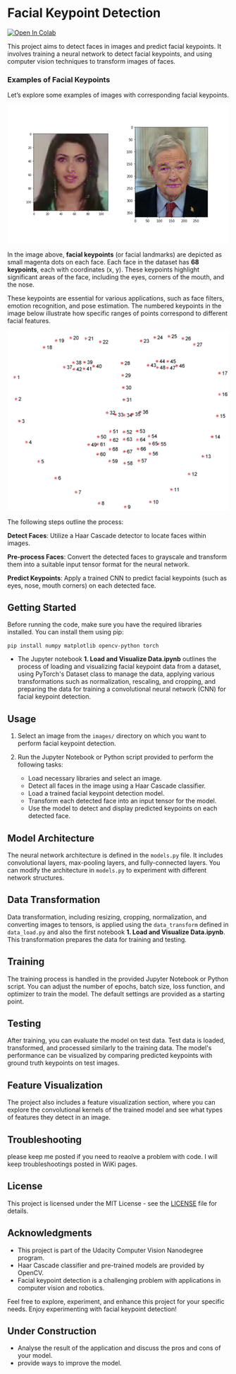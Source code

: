 # Facial Keypoint Detection

<a target="_blank" href="https://colab.research.google.com/github/hhosseinian/Face_Recognition">
  <img src="https://colab.research.google.com/assets/colab-badge.svg" alt="Open In Colab"/>
</a>

This project aims to detect faces in images and predict facial keypoints. It involves training a neural network to detect facial keypoints, and using computer vision techniques to transform images of faces. 

### Examples of Facial Keypoints

Let’s explore some examples of images with corresponding facial keypoints.

![Facial Keypoints Example](images/key_pts_example.png)

In the image above, **facial keypoints** (or facial landmarks) are depicted as small magenta dots on each face. Each face in the dataset has **68 keypoints**, each with coordinates (x, y). These keypoints highlight significant areas of the face, including the eyes, corners of the mouth, and the nose.

These keypoints are essential for various applications, such as face filters, emotion recognition, and pose estimation. The numbered keypoints in the image below illustrate how specific ranges of points correspond to different facial features.

![Numbered Facial Landmarks](images/landmarks_numbered.jpg)


The following steps outline the process:

**Detect Faces**: Utilize a Haar Cascade detector to locate faces within images.

**Pre-process Faces**: Convert the detected faces to grayscale and transform them into a suitable input tensor format for the neural network.

**Predict Keypoints**: Apply a trained CNN to predict facial keypoints (such as eyes, nose, mouth corners) on each detected face.

## Getting Started

Before running the code, make sure you have the required libraries installed. You can install them using pip:
```
pip install numpy matplotlib opencv-python torch
```

- The Jupyter notebook **1. Load and Visualize Data.ipynb** outlines the process of loading and visualizing facial keypoint data from a dataset, using PyTorch's Dataset class to manage the data, applying various transformations such as normalization, rescaling, and cropping, and preparing the data for training a convolutional neural network (CNN) for facial keypoint detection.



## Usage

1. Select an image from the `images/` directory on which you want to perform facial keypoint detection.

2. Run the Jupyter Notebook or Python script provided to perform the following tasks:

   - Load necessary libraries and select an image.
   - Detect all faces in the image using a Haar Cascade classifier.
   - Load a trained facial keypoint detection model.
   - Transform each detected face into an input tensor for the model.
   - Use the model to detect and display predicted keypoints on each detected face.

## Model Architecture

The neural network architecture is defined in the `models.py` file. It includes convolutional layers, max-pooling layers, and fully-connected layers. You can modify the architecture in `models.py` to experiment with different network structures.

## Data Transformation

Data transformation, including resizing, cropping, normalization, and converting images to tensors, is applied using the `data_transform` defined in `data_load.py` and also the first notebook **1. Load and Visualize Data.ipynb**. This transformation prepares the data for training and testing.

## Training

The training process is handled in the provided Jupyter Notebook or Python script. You can adjust the number of epochs, batch size, loss function, and optimizer to train the model. The default settings are provided as a starting point.

## Testing

After training, you can evaluate the model on test data. Test data is loaded, transformed, and processed similarly to the training data. The model's performance can be visualized by comparing predicted keypoints with ground truth keypoints on test images.

## Feature Visualization

The project also includes a feature visualization section, where you can explore the convolutional kernels of the trained model and see what types of features they detect in an image.

## Troubleshooting
please keep me posted if you need to reaolve a problem with code. I will keep troubleshootings posted in WiKi pages.
## License

This project is licensed under the MIT License - see the [LICENSE](LICENSE) file for details.

## Acknowledgments

- This project is part of the Udacity Computer Vision Nanodegree program.
- Haar Cascade classifier and pre-trained models are provided by OpenCV.
- Facial keypoint detection is a challenging problem with applications in computer vision and robotics.

Feel free to explore, experiment, and enhance this project for your specific needs. Enjoy experimenting with facial keypoint detection!

## Under Construction
- Analyse the result of the application and discuss the pros and cons of your model.
- provide ways to improve the model.

